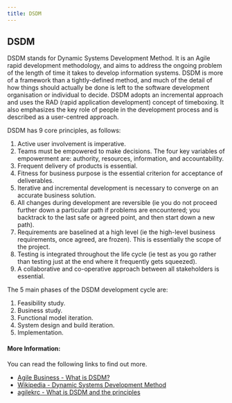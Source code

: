 ```yaml
---
title: DSDM
---
```

## DSDM

DSDM stands for Dynamic Systems Development Method.  It is an Agile rapid development methodology, and aims to address the ongoing problem of the length of time it takes to develop information systems.  DSDM is more of a framework than a tightly-defined method, and much of the detail of how things should actually be done is left to the software development organisation or individual to decide.  DSDM adopts an incremental approach and uses the RAD (rapid application development) concept of timeboxing.  It also emphasizes the key role of people in the development process and is described as a user-centred approach.

DSDM has 9 core principles, as follows:

1) Active user involvement is imperative.
2) Teams must be empowered to make decisions.  The four key variables of empowerment are: authority, resources, information, and accountability.
3) Frequent delivery of products is essential.
4) Fitness for business purpose is the essential criterion for acceptance of deliverables.
5) Iterative and incremental development is necessary to converge on an accurate business solution.
6) All changes during development are reversible (ie you do not proceed further down a particular path if problems are encountered; you backtrack to the last safe or agreed point, and then start down a new path).
7) Requirements are baselined at a high level (ie the high-level business requirements, once agreed, are frozen).  This is essentially the scope of the project.
8) Testing is integrated throughout the life cycle (ie test as you go rather than testing just at the end where it frequently gets squeezed).
9) A collaborative and co-operative approach between all stakeholders is essential.

The 5 main phases of the DSDM development cycle are:

1) Feasibility study.
2) Business study.
3) Functional model iteration.
4) System design and build iteration.
5) Implementation.  

#### More Information:
You can read the following links to find out more.
- <a href='https://www.agilebusiness.org/what-is-dsdm'> Agile Business - What is DSDM?
- <a href='https://en.wikipedia.org/wiki/Dynamic_systems_development_method'> Wikipedia - Dynamic Systems Development Method
- <a href='https://agilekrc.com/resource/168/what-dsdm-and-8-principles'>agilekrc - What is DSDM and the principles

